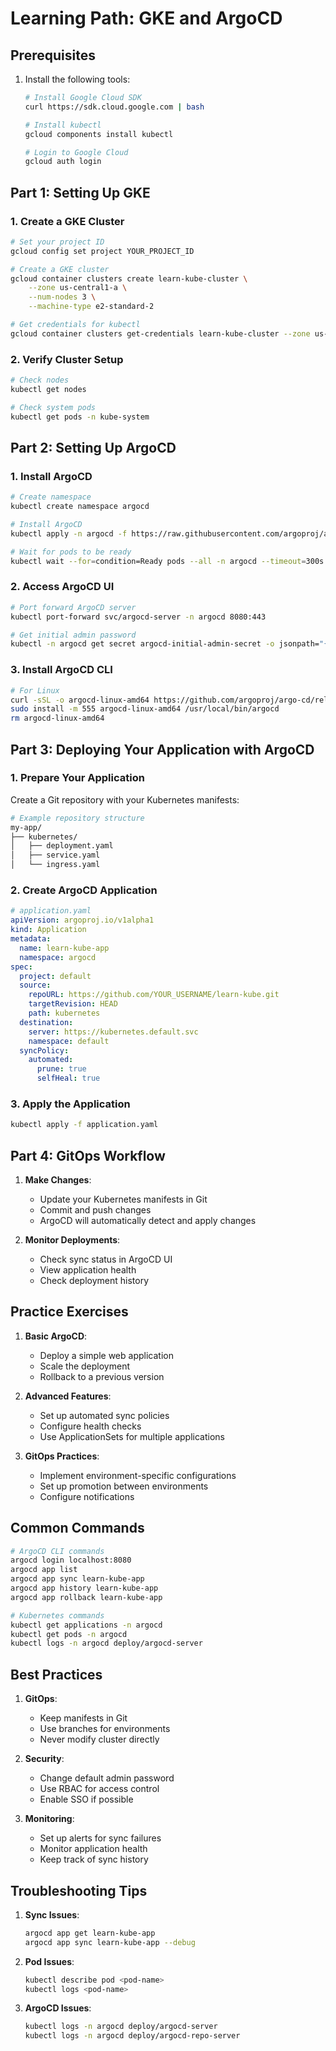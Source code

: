 # Learning Path: GKE and ArgoCD

## Prerequisites
1. Install the following tools:
   ```bash
   # Install Google Cloud SDK
   curl https://sdk.cloud.google.com | bash
   
   # Install kubectl
   gcloud components install kubectl
   
   # Login to Google Cloud
   gcloud auth login
   ```

## Part 1: Setting Up GKE

### 1. Create a GKE Cluster
```bash
# Set your project ID
gcloud config set project YOUR_PROJECT_ID

# Create a GKE cluster
gcloud container clusters create learn-kube-cluster \
    --zone us-central1-a \
    --num-nodes 3 \
    --machine-type e2-standard-2

# Get credentials for kubectl
gcloud container clusters get-credentials learn-kube-cluster --zone us-central1-a
```

### 2. Verify Cluster Setup
```bash
# Check nodes
kubectl get nodes

# Check system pods
kubectl get pods -n kube-system
```

## Part 2: Setting Up ArgoCD

### 1. Install ArgoCD
```bash
# Create namespace
kubectl create namespace argocd

# Install ArgoCD
kubectl apply -n argocd -f https://raw.githubusercontent.com/argoproj/argo-cd/stable/manifests/install.yaml

# Wait for pods to be ready
kubectl wait --for=condition=Ready pods --all -n argocd --timeout=300s
```

### 2. Access ArgoCD UI
```bash
# Port forward ArgoCD server
kubectl port-forward svc/argocd-server -n argocd 8080:443

# Get initial admin password
kubectl -n argocd get secret argocd-initial-admin-secret -o jsonpath="{.data.password}" | base64 -d
```

### 3. Install ArgoCD CLI
```bash
# For Linux
curl -sSL -o argocd-linux-amd64 https://github.com/argoproj/argo-cd/releases/latest/download/argocd-linux-amd64
sudo install -m 555 argocd-linux-amd64 /usr/local/bin/argocd
rm argocd-linux-amd64
```

## Part 3: Deploying Your Application with ArgoCD

### 1. Prepare Your Application
Create a Git repository with your Kubernetes manifests:
```bash
# Example repository structure
my-app/
├── kubernetes/
│   ├── deployment.yaml
│   ├── service.yaml
│   └── ingress.yaml
```

### 2. Create ArgoCD Application
```yaml
# application.yaml
apiVersion: argoproj.io/v1alpha1
kind: Application
metadata:
  name: learn-kube-app
  namespace: argocd
spec:
  project: default
  source:
    repoURL: https://github.com/YOUR_USERNAME/learn-kube.git
    targetRevision: HEAD
    path: kubernetes
  destination:
    server: https://kubernetes.default.svc
    namespace: default
  syncPolicy:
    automated:
      prune: true
      selfHeal: true
```

### 3. Apply the Application
```bash
kubectl apply -f application.yaml
```

## Part 4: GitOps Workflow

1. **Make Changes**:
   - Update your Kubernetes manifests in Git
   - Commit and push changes
   - ArgoCD will automatically detect and apply changes

2. **Monitor Deployments**:
   - Check sync status in ArgoCD UI
   - View application health
   - Check deployment history

## Practice Exercises

1. **Basic ArgoCD**:
   - Deploy a simple web application
   - Scale the deployment
   - Rollback to a previous version

2. **Advanced Features**:
   - Set up automated sync policies
   - Configure health checks
   - Use ApplicationSets for multiple applications

3. **GitOps Practices**:
   - Implement environment-specific configurations
   - Set up promotion between environments
   - Configure notifications

## Common Commands

```bash
# ArgoCD CLI commands
argocd login localhost:8080
argocd app list
argocd app sync learn-kube-app
argocd app history learn-kube-app
argocd app rollback learn-kube-app

# Kubernetes commands
kubectl get applications -n argocd
kubectl get pods -n argocd
kubectl logs -n argocd deploy/argocd-server
```

## Best Practices

1. **GitOps**:
   - Keep manifests in Git
   - Use branches for environments
   - Never modify cluster directly

2. **Security**:
   - Change default admin password
   - Use RBAC for access control
   - Enable SSO if possible

3. **Monitoring**:
   - Set up alerts for sync failures
   - Monitor application health
   - Keep track of sync history

## Troubleshooting Tips

1. **Sync Issues**:
   ```bash
   argocd app get learn-kube-app
   argocd app sync learn-kube-app --debug
   ```

2. **Pod Issues**:
   ```bash
   kubectl describe pod <pod-name>
   kubectl logs <pod-name>
   ```

3. **ArgoCD Issues**:
   ```bash
   kubectl logs -n argocd deploy/argocd-server
   kubectl logs -n argocd deploy/argocd-repo-server
   ``` 
